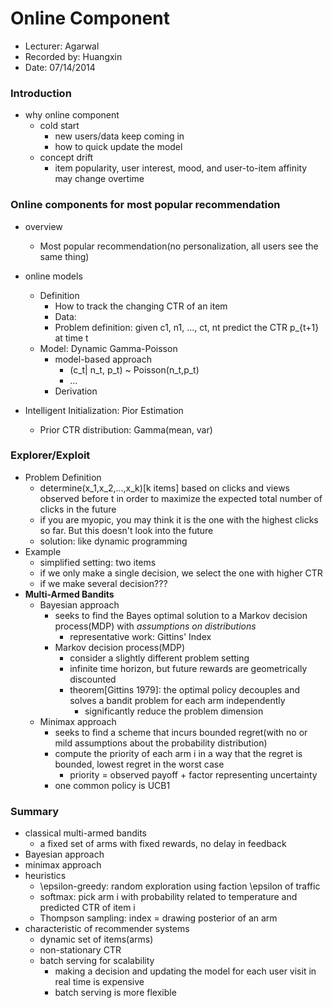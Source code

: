 Online Component
================

* Lecturer: Agarwal
* Recorded by: Huangxin
* Date: 07/14/2014

### Introduction
- why online component
	- cold start
		- new users/data keep coming in
		- how to quick update the model
	- concept drift
		- item popularity, user interest, mood, and user-to-item affinity may change overtime

### Online components for most popular recommendation
- overview
	- Most popular recommendation(no personalization, all users see the same thing)

- online models
	- Definition 
		- How to track the changing CTR of an item
		- Data:
		- Problem definition: given c1, n1, ..., ct, nt predict the CTR p_{t+1} at time t
	- Model: Dynamic Gamma-Poisson
		- model-based approach
			- (c_t| n_t, p_t) ~ Poisson(n_t,p_t)
			- ...
		- Derivation
- Intelligent Initialization: Pior Estimation
	- Prior CTR distribution: Gamma(mean, var)

### Explorer/Exploit
- Problem Definition
	- determine(x_1,x_2,...,x_k)[k items] based on clicks and views observed before t in order to maximize the expected total number of clicks in the future
	- if you are myopic, you may think it is the one with the highest clicks so far. But this doesn't look into the future
	- solution: like dynamic programming
- Example
	- simplified setting: two items
	- if we only make a single decision, we select the one with higher CTR
	- if we make several decision???
- **Multi-Armed Bandits**
	- Bayesian approach
		- seeks to find the Bayes optimal solution to a Markov decision process(MDP) with *assumptions on distributions*
			- representative work: Gittins' Index
		- Markov decision process(MDP)
			- consider a slightly different problem setting
			- infinite time horizon, but future rewards are geometrically discounted
			- theorem[Gittins 1979]: the optimal policy decouples and solves a bandit problem for each arm independently
				- significantly reduce the problem dimension
	- Minimax approach
		- seeks to find a scheme that incurs bounded regret(with no or mild assumptions about the probability distribution)
		- compute the priority of each arm i in a way that the regret is bounded, lowest regret in the worst case
			- priority = observed payoff + factor representing uncertainty
		- one common policy is UCB1

### Summary
- classical multi-armed bandits
	- a fixed set of arms with fixed rewards, no delay in feedback
- Bayesian approach
- minimax approach
- heuristics
	- \epsilon-greedy: random exploration using faction \epsilon of traffic
	- softmax: pick arm i with probability related to temperature and predicted CTR of item i 
	- Thompson sampling: index = drawing posterior of an arm
- characteristic of recommender systems
	- dynamic set of items(arms)
	- non-stationary CTR
	- batch serving for scalability
		- making a decision and updating the model for each user visit in real time is expensive
		- batch serving is more flexible
	


